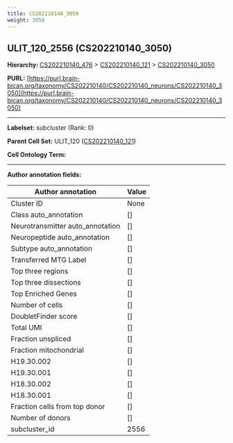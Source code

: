 ```yaml
---
title: CS202210140_3050
weight: 3050
---
```

## ULIT_120_2556 (CS202210140_3050)
<b>Hierarchy: </b>
[CS202210140_476](../CS202210140_476) >
[CS202210140_121](../CS202210140_121) >
[CS202210140_3050](../CS202210140_3050)

**PURL:** [https://purl.brain-bican.org/taxonomy/CS202210140/CS202210140_neurons/CS202210140_3050](https://purl.brain-bican.org/taxonomy/CS202210140/CS202210140_neurons/CS202210140_3050)

---


**Labelset:** subcluster (Rank: 0)

**Parent Cell Set:** ULIT_120 ([CS202210140_121](../CS202210140_121))



**Cell Ontology Term:** 

[MARKER GENES.]: #


---

[TRANSFERRED ANNOTATIONS.]: #


[AUTHOR ANNOTATION FIELDS.]: #


**Author annotation fields:**

| Author annotation | Value |
|-------------------|-------|
|Cluster ID|None|
|Class auto_annotation|[]|
|Neurotransmitter auto_annotation|[]|
|Neuropeptide auto_annotation|[]|
|Subtype auto_annotation|[]|
|Transferred MTG Label|[]|
|Top three regions|[]|
|Top three dissections|[]|
|Top Enriched Genes|[]|
|Number of cells|[]|
|DoubletFinder score|[]|
|Total UMI|[]|
|Fraction unspliced|[]|
|Fraction mitochondrial|[]|
|H19.30.002|[]|
|H19.30.001|[]|
|H18.30.002|[]|
|H18.30.001|[]|
|Fraction cells from top donor|[]|
|Number of donors|[]|
|subcluster_id|2556|
